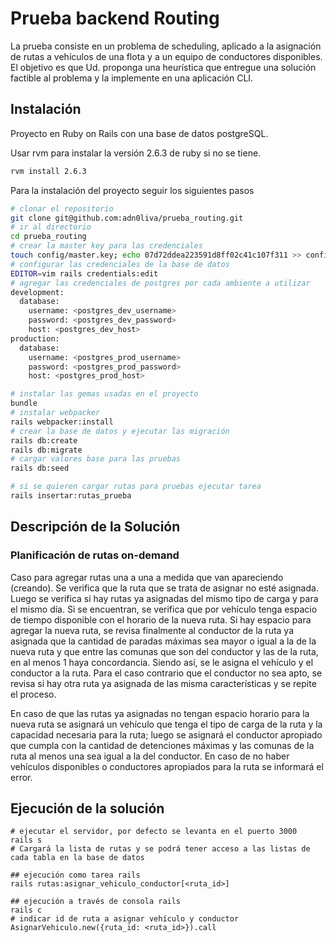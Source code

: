 # Prueba backend Routing

La prueba consiste en un problema de scheduling, aplicado a la asignación de rutas a
vehículos de una flota y a un equipo de conductores disponibles. El objetivo es que Ud.
proponga una heurística que entregue una solución factible al problema y la implemente en una
aplicación CLI.

## Instalación
Proyecto en Ruby on Rails con una base de datos postgreSQL.

Usar rvm para instalar la versión 2.6.3 de ruby si no se tiene.
```bash
rvm install 2.6.3
```
Para la instalación del proyecto seguir los siguientes pasos

```bash
# clonar el repositorio
git clone git@github.com:adn0liva/prueba_routing.git
# ir al directorio
cd prueba_routing
# crear la master key para las credenciales
touch config/master.key; echo 07d72ddea223591d8ff02c41c107f311 >> config/master.key
# configurar las credenciales de la base de datos
EDITOR=vim rails credentials:edit
# agregar las credenciales de postgres por cada ambiente a utilizar
development:
  database:
    username: <postgres_dev_username>
    password: <postgres_dev_password>
    host: <postgres_dev_host>
production:
  database:
    username: <postgres_prod_username>
    password: <postgres_prod_password>
    host: <postgres_prod_host>

# instalar las gemas usadas en el proyecto
bundle
# instalar webpacker
rails webpacker:install
# crear la base de datos y ejecutar las migración
rails db:create
rails db:migrate
# cargar valores base para las pruebas
rails db:seed

# si se quieren cargar rutas para pruebas ejecutar tarea
rails insertar:rutas_prueba

```

## Descripción de la Solución

### Planificación de rutas on-demand
Caso para agregar rutas una a una a medida que van apareciendo (creando).
Se verifica que la ruta que se trata de asignar no esté asignada. 
Luego se verifica si hay rutas ya asignadas del mismo tipo de carga y para el mismo día.
Si se encuentran, se verifica que por vehículo tenga espacio de tiempo disponible con el horario de la nueva ruta. Si hay espacio para agregar la nueva ruta, se revisa finalmente al conductor de la ruta ya asignada que la cantidad de paradas máximas sea mayor o igual a la de la nueva ruta y que entre las comunas que son del conductor y las de la ruta, en al menos 1 haya concordancia. Siendo así, se le asigna el vehículo y el conductor a la ruta. Para el caso contrario que el conductor no sea apto, se revisa si hay otra ruta ya asignada de las misma características y se repite el proceso.

En caso de que las rutas ya asignadas no tengan espacio horario para la nueva ruta se asignará un vehículo que tenga el tipo de carga de la ruta y la capacidad necesaria para la ruta; luego se asignará el conductor apropiado que cumpla con la cantidad de detenciones máximas y las comunas de la ruta al menos una sea igual a la del conductor.
En caso de no haber vehículos disponibles o conductores apropiados para la ruta se informará el error.


## Ejecución de la solución

```rails
# ejecutar el servidor, por defecto se levanta en el puerto 3000
rails s 
# Cargará la lista de rutas y se podrá tener acceso a las listas de cada tabla en la base de datos

## ejecución como tarea rails
rails rutas:asignar_vehiculo_conductor[<ruta_id>]

## ejecución a través de consola rails
rails c
# indicar id de ruta a asignar vehículo y conductor
AsignarVehiculo.new({ruta_id: <ruta_id>}).call
```